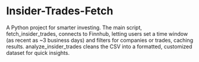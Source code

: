 # Insider-Trades-Fetch
A Python project for smarter investing. The main script, fetch_insider_trades, connects to Finnhub, letting users set a time window (as recent as ~3 business days) and filters for companies or trades, caching results. analyze_insider_trades cleans the CSV into a formatted, customized dataset for quick insights.
